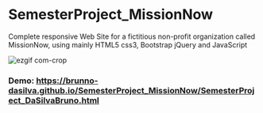 # SemesterProject_MissionNow
Complete responsive Web Site for a fictitious non-profit organization called MissionNow, using mainly HTML5 css3, Bootstrap jQuery and JavaScript


![ezgif com-crop](https://user-images.githubusercontent.com/33585326/46023010-530a7380-c0a9-11e8-8262-264ac9c8de72.gif)


### Demo: https://brunno-dasilva.github.io/SemesterProject_MissionNow/SemesterProject_DaSilvaBruno.html

